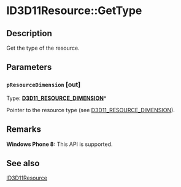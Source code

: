 # ID3D11Resource::GetType

## Description

Get the type of the resource.

## Parameters

### `pResourceDimension` [out]

Type: **[D3D11_RESOURCE_DIMENSION](https://learn.microsoft.com/windows/desktop/api/d3d11/ne-d3d11-d3d11_resource_dimension)***

Pointer to the resource type (see [D3D11_RESOURCE_DIMENSION](https://learn.microsoft.com/windows/desktop/api/d3d11/ne-d3d11-d3d11_resource_dimension)).

## Remarks

**Windows Phone 8:** This API is supported.

## See also

[ID3D11Resource](https://learn.microsoft.com/windows/desktop/api/d3d11/nn-d3d11-id3d11resource)